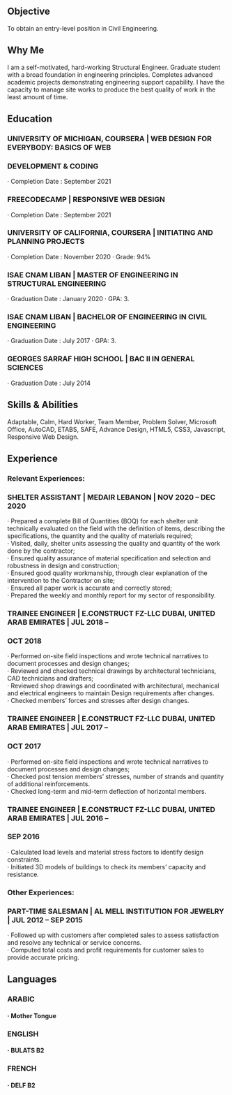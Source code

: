 

## Objective

To obtain an entry-level position in Civil Engineering.

## Why Me

I am a self-motivated, hard-working Structural Engineer. Graduate student with a broad foundation in engineering principles. Completes advanced academic projects demonstrating engineering support capability. I have the capacity to manage site works to produce the best quality of work in the least amount of time.

## Education

### UNIVERSITY OF MICHIGAN, COURSERA | WEB DESIGN FOR EVERYBODY: BASICS OF WEB

### DEVELOPMENT & CODING


· Completion Date : September 2021

### FREECODECAMP | RESPONSIVE WEB DESIGN


· Completion Date : September 2021

### UNIVERSITY OF CALIFORNIA, COURSERA | INITIATING AND PLANNING PROJECTS


· Completion Date : November 2020 · Grade: 94%

### ISAE CNAM LIBAN | MASTER OF ENGINEERING IN STRUCTURAL ENGINEERING


· Graduation Date : January 2020 · GPA: 3.

### ISAE CNAM LIBAN | BACHELOR OF ENGINEERING IN CIVIL ENGINEERING


· Graduation Date : July 2017 · GPA: 3.

### GEORGES SARRAF HIGH SCHOOL | BAC II IN GENERAL SCIENCES


· Graduation Date : July 2014

## Skills & Abilities

Adaptable, Calm, Hard Worker, Team Member, Problem Solver, Microsoft Office, AutoCAD, ETABS, SAFE, Advance Design, HTML5, CSS3, Javascript, Responsive Web Design.

## Experience

### Relevant Experiences:

### SHELTER ASSISTANT | MEDAIR LEBANON | NOV 2020 – DEC 2020

· Prepared a complete Bill of Quantities (BOQ) for each shelter unit technically evaluated on the field with the definition of items, describing the specifications, the quantity and the quality of materials required;<br>
· Visited, daily, shelter units assessing the quality and quantity of the work done by the contractor;<br>
· Ensured quality assurance of material specification and selection and robustness in design and construction;<br>
· Ensured good quality workmanship, through clear explanation of the intervention to the Contractor on site;<br>
· Ensured all paper work is accurate and correctly stored;<br>
· Prepared the weekly and monthly report for my sector of responsibility.<br>

### TRAINEE ENGINEER | E.CONSTRUCT FZ-LLC DUBAI, UNITED ARAB EMIRATES | JUL 2018 –

### OCT 2018

· Performed on-site field inspections and wrote technical narratives to document processes and design changes;<br>
· Reviewed and checked technical drawings by architectural technicians, CAD technicians and drafters;<br>
· Reviewed shop drawings and coordinated with architectural, mechanical and electrical engineers to maintain Design requirements after changes.<br>
· Checked members’ forces and stresses after design changes.<br>

### TRAINEE ENGINEER | E.CONSTRUCT FZ-LLC DUBAI, UNITED ARAB EMIRATES | JUL 2017 –

### OCT 2017

· Performed on-site field inspections and wrote technical narratives to document processes and design changes;<br>
· Checked post tension members’ stresses, number of strands and quantity of additional reinforcements.<br>
· Checked long-term and mid-term deflection of horizontal members.<br>

### TRAINEE ENGINEER | E.CONSTRUCT FZ-LLC DUBAI, UNITED ARAB EMIRATES | JUL 2016 –

### SEP 2016

· Calculated load levels and material stress factors to identify design constraints.<br>
· Initiated 3D models of buildings to check its members’ capacity and resistance.<br>

### Other Experiences:

### PART-TIME SALESMAN | AL MELL INSTITUTION FOR JEWELRY | JUL 2012 – SEP 2015

· Followed up with customers after completed sales to assess satisfaction and resolve any technical or service concerns.<br>
· Computed total costs and profit requirements for customer sales to provide accurate pricing.<br>

## Languages

### ARABIC


#### · Mother Tongue

### ENGLISH

#### · BULATS B2

### FRENCH

#### · DELF B2




